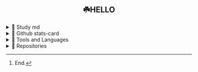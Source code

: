 <!-- Begin README.md -->
<h2 align="center"> ☘️HELLO </h2>

<!-- Begin Study md -->
<details>
  <summary> 🚀 Study md </summary>
  
  > **Bold** and *Italic* and ***combine***. [link to myGithub](https://github.com/6lr0w0ll38 "My github")
  
  Inline `code`
    
  ```c++
  #include<iostream>
  int main(){
  std :: cout << "HelloWorld";
  }
  ```
  
  - [x] complete item
  - [ ] item

  footnote [^0]
  [^0]: End.

</details>
<!-- End Study md -->

<!-- Github stats-card -->
<details>
  <summary> 🚀 Github stats-card </summary> 

  |[![Github stats-card](https://stats-card-6lr0w0ll38.vercel.app/api?username=6lr0w0ll38&show_icons=true&theme=radical "Github stats-card")](https://github.com/6lr0w0ll38/6lr0w0ll38) | [![Languages](https://stats-card-6lr0w0ll38.vercel.app/api/top-langs/?username=6lr0w0ll38&layout=compact&show_icons=true&theme=radical "Languages")](https://github.com/6lr0w0ll38/6lr0w0ll38) |
  |---|---|  
  
</details>
<!-- End Github stats-card -->

<!-- Tools and Languages -->
<details>
  <summary> 🚀 Tools and Languages </summary>
  
  |<img src="https://raw.githubusercontent.com/github/explore/26674e638508ac4a4e113ee32d6755ebfa000569/topics/neovim/neovim.png" title="Neovim" width="26"> | <img src="https://raw.githubusercontent.com/github/explore/26674e638508ac4a4e113ee32d6755ebfa000569/topics/terminal/terminal.png" title="Terminal" width="26"> |<img src="https://raw.githubusercontent.com/github/explore/26674e638508ac4a4e113ee32d6755ebfa000569/topics/github/github.png" title="Github" width="26"> | <img src="https://raw.githubusercontent.com/github/explore/26674e638508ac4a4e113ee32d6755ebfa000569/topics/git/git.png" title="Git" width="26"> | <img src="https://raw.githubusercontent.com/github/explore/180320cffc25f4ed1bbdfd33d4db3a66eeeeb358/topics/cpp/cpp.png" title="C++" width="26"> | <img src="https://raw.githubusercontent.com/github/explore/26674e638508ac4a4e113ee32d6755ebfa000569/topics/markdown/markdown.png" title="Markdown" width="26"> | <img src="https://raw.githubusercontent.com/github/explore/180320cffc25f4ed1bbdfd33d4db3a66eeeeb358/topics/java/java.png" title="Java" width="26"> | <img src="https://raw.githubusercontent.com/github/explore/180320cffc25f4ed1bbdfd33d4db3a66eeeeb358/topics/python/python.png" title="Python" width="26"> |
  |---|---|---|---|---|---|---|---|
  
</details>
<!-- End Tools and Languages -->

<!-- Repositories -->
<details>
  <summary> 🚀 Repositories </summary>
  
  [![Repositories 6lr0w0ll38](https://stats-card-6lr0w0ll38.vercel.app/api/pin/?username=6lr0w0ll38&repo=6lr0w0ll38&show_owner=true&show_icons=true&theme=radical "Repositories 6lr0w0ll38")](https://github.com/6lr0w0ll38/6lr0w0ll38)

</details>  
<!-- End Repositories-->
  
<!-- End README.md-->
